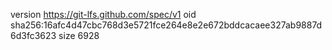 version https://git-lfs.github.com/spec/v1
oid sha256:16afc4d47cbc768d3e5721fce264e8e2e672bddcacaee327ab9887d6d3fc3623
size 6928

